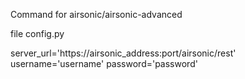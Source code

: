 Command for airsonic/airsonic-advanced



file config.py

server_url='https://airsonic_address:port/airsonic/rest'
username='username'
password='password'